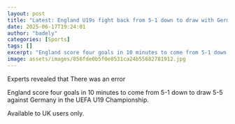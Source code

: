 ```yaml
---
layout: post
title: "Latest: England U19s fight back from 5-1 down to draw with Germany - highlights"
date: 2025-06-17T19:24:01
author: "badely"
categories: [Sports]
tags: []
excerpt: "England score four goals in 10 minutes to come from 5-1 down to draw 5-5 against Germany in the UEFA U19 Championship."
image: assets/images/856fde0b5f0e0531ca24b55682781912.jpg
---
```


Experts revealed that There was an error

England score four goals in 10 minutes to come from 5-1 down to draw 5-5 against Germany in the UEFA U19 Championship.

Available to UK users only.

